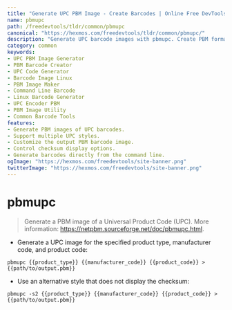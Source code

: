 ```yaml
---
title: "Generate UPC PBM Image - Create Barcodes | Online Free DevTools by Hexmos"
name: pbmupc
path: /freedevtools/tldr/common/pbmupc
canonical: "https://hexmos.com/freedevtools/tldr/common/pbmupc/"
description: "Generate UPC barcode images with pbmupc. Create PBM format barcodes for products using command-line. Free online tool, no registration required."
category: common
keywords:
- UPC PBM Image Generator
- PBM Barcode Creator
- UPC Code Generator
- Barcode Image Linux
- PBM Image Maker
- Command Line Barcode
- Linux Barcode Generator
- UPC Encoder PBM
- PBM Image Utility
- Common Barcode Tools
features:
- Generate PBM images of UPC barcodes.
- Support multiple UPC styles.
- Customize the output PBM barcode image.
- Control checksum display options.
- Generate barcodes directly from the command line.
ogImage: "https://hexmos.com/freedevtools/site-banner.png"
twitterImage: "https://hexmos.com/freedevtools/site-banner.png"
---
```


# pbmupc

> Generate a PBM image of a Universal Product Code (UPC).
> More information: <https://netpbm.sourceforge.net/doc/pbmupc.html>.

- Generate a UPC image for the specified product type, manufacturer code, and product code:

`pbmupc {{product_type}} {{manufacturer_code}} {{product_code}} > {{path/to/output.pbm}}`

- Use an alternative style that does not display the checksum:

`pbmupc -s2 {{product_type}} {{manufacturer_code}} {{product_code}} > {{path/to/output.pbm}}`
